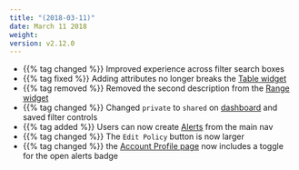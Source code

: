 ```yaml
---
title: "(2018-03-11)"
date: March 11 2018
weight:
version: v2.12.0
---
```


- {{% tag changed %}} Improved experience across filter search boxes
- {{% tag fixed %}} Adding attributes no longer breaks the [Table widget](https://docs.metricly.com/data-visualization/dashboards/widgets/table-widget/)
- {{% tag removed %}} Removed the second description from the [Range widget](https://docs.metricly.com/data-visualization/dashboards/widgets/range-widget/)
- {{% tag changed %}} Changed `private` to `shared` on [dashboard](https://docs.metricly.com/data-visualization/dashboards/) and saved filter controls
- {{% tag added %}} Users can now create [Alerts](https://docs.metricly.com/alerts-notifications/) from the main nav
- {{% tag changed %}} The `Edit Policy` button is now larger
- {{% tag changed %}} the [Account Profile page](https://docs.metricly.com/getting-started/account-profile/) now includes a toggle for the open alerts badge
